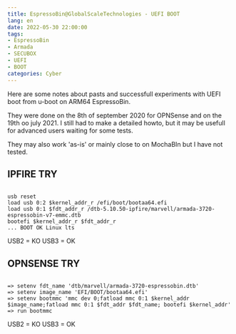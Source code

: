```yaml
---
title: EspressoBin@GlobalScaleTechnologies - UEFI BOOT
lang: en
date: 2022-05-30 22:00:00
tags:
- EspressoBin
- Armada
- SECUBOX
- UEFI
- BOOT
categories: Cyber
---
```


Here are some notes about pasts and successfull experiments with UEFI boot from u-boot on ARM64 EspressoBin.

They were done on the 8th of september 2020 for OPNSense and on the 19th oo july 2021.
I still had to make a detailed howto, but it may be usefull for advanced users waiting for some tests.

They may also work 'as-is' or mainly close to on MochaBIn but I have not tested.

## IPFIRE TRY

<code>
usb reset
load usb 0:2 $kernel_addr_r /efi/boot/bootaa64.efi
load usb 0:1 $fdt_addr_r /dtb-5.10.50-ipfire/marvell/armada-3720-espressobin-v7-emmc.dtb
bootefi $kernel_addr_r $fdt_addr_r
... BOOT OK Linux lts
</code>

USB2 = KO
USB3 = OK

## OPNSENSE TRY

<code>
=> setenv fdt_name 'dtb/marvell/armada-3720-espressobin.dtb'
=> setenv image_name 'EFI/BOOT/bootaa64.efi'
=> setenv bootmmc 'mmc dev 0;fatload mmc 0:1 $kernel_addr $image_name;fatload mmc 0:1 $fdt_addr $fdt_name; bootefi $kernel_addr'
=> run bootmmc</code>

USB2 = KO
USB3 = OK
